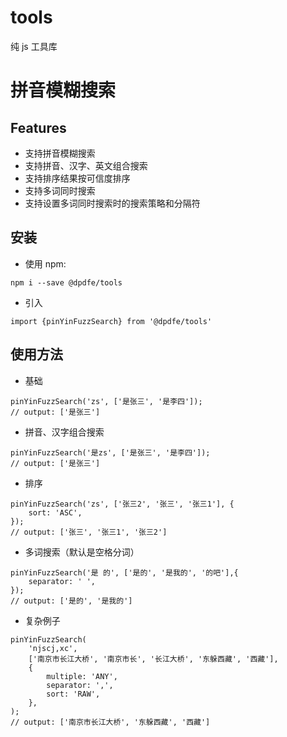 # tools

纯 js 工具库

# 拼音模糊搜索

## Features

-   支持拼音模糊搜索
-   支持拼音、汉字、英文组合搜索
-   支持排序结果按可信度排序
-   支持多词同时搜索
-   支持设置多词同时搜索时的搜索策略和分隔符

## 安装

-   使用 npm:

```
npm i --save @dpdfe/tools
```

-   引入

```
import {pinYinFuzzSearch} from '@dpdfe/tools'
```

## 使用方法

-   基础

```
pinYinFuzzSearch('zs', ['是张三', '是李四']);
// output: ['是张三']
```

-   拼音、汉字组合搜索

```
pinYinFuzzSearch('是zs', ['是张三', '是李四']);
// output: ['是张三']
```

-   排序

```
pinYinFuzzSearch('zs', ['张三2', '张三', '张三1'], {
    sort: 'ASC',
});
// output: ['张三', '张三1', '张三2']
```

-   多词搜索（默认是空格分词）

```
pinYinFuzzSearch('是 的', ['是的', '是我的', '的吧'],{
    separator: ' ',
});
// output: ['是的', '是我的']
```

-   复杂例子

```
pinYinFuzzSearch(
    'njscj,xc',
    ['南京市长江大桥', '南京市长', '长江大桥', '东躲西藏', '西藏'],
    {
        multiple: 'ANY',
        separator: ',',
        sort: 'RAW',
    },
);
// output: ['南京市长江大桥', '东躲西藏', '西藏']
```
